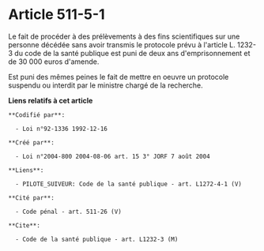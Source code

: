 # Article 511-5-1

Le fait de procéder à des prélèvements à des fins scientifiques sur une personne décédée sans avoir transmis le protocole
prévu à l'article L. 1232-3 du code de la santé publique est puni de deux ans d'emprisonnement et de 30 000 euros d'amende.

Est puni des mêmes peines le fait de mettre en oeuvre un protocole suspendu ou interdit par le ministre chargé de la
recherche.

**Liens relatifs à cet article**

	**Codifié par**:

	  - Loi n°92-1336 1992-12-16

	**Créé par**:

	  - Loi n°2004-800 2004-08-06 art. 15 3° JORF 7 août 2004

	**Liens**:

	  - PILOTE_SUIVEUR: Code de la santé publique - art. L1272-4-1 (V)

	**Cité par**:

	  - Code pénal - art. 511-26 (V)

	**Cite**:

	  - Code de la santé publique - art. L1232-3 (M)
